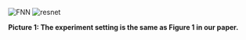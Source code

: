 ![FNN](https://github.com/user-attachments/assets/06ec992a-93c5-4160-a6be-dd9afa91c532) ![resnet](https://github.com/user-attachments/assets/d4546e72-9441-4125-a07c-8c64ebe866eb)

**Picture 1: The experiment setting is the same as Figure 1 in our paper.**
